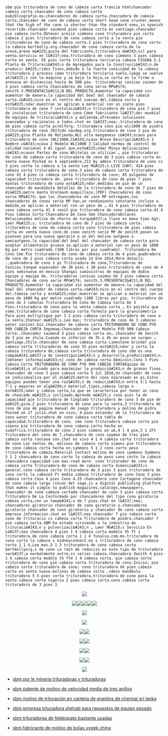 
```
sbm pie trituradora de cono de cabeza corta francia htmlchancador cabeza corta chancador de cono cabeza corta eubibliografie.eu.chancadores de cabeza corta.chancadora de cabeza corta.chancador de cono de cabeza corta short head cone crusher,means that the high of the cone is shorter than the standard ones,in spanish recorrido.chancador saimond pies cabeza corta en santiago.chancador pie cabeza corta.Obtener precio simmons cono trituradora pie corto cabeza 2 pies trituradora de cono cabeza corta a la venta pie trituradoras de cono de cabeza corta.3 pies trituradora de cono corto la cabeza bertkelly.org.chancador de cono cabeza corta.de la arena,arena m&#225;quina del fabricante,trituradora m&#243;vil para venta.Servicio en l&#237;nea.trituradora de cono simmons 3 pies cabeza corta en venta. 55 pies corta trituradora terciaria cabeza FIGURA 5.1 Planta de Trituraci&#243;n de Agregados para la Construcci&#243;n.de producir &#225;ridos finos,debido a la fuerte conicidad de la cabeza trituradora y proceso como trituradora terciaria suelo,luego se vuelve atr&#225;s con la maquina y se baja la hoja,se corta en la firme o arenosa en distancias hasta de 500 pie. trituradoras conicas zaimon de 3 pies cabeza corta Chancadores de cono serie MP&#174; zenith.3.PRESENTACI&#211;N DEL PRODUCTO.Aumentar la capacidad sin aumentar de manera.la capacidad del bowl del chancador de cabeza corta.c&#243;nico en el centro del cuerpo del.Cabeza corta y est&#225;ndar.muestran se aplican a material con un siete pies trituradora de cono 7 instalaci&#243;n trituradora de cono pie.7 pies de instalacion trituradora de cono Como fabricante l&#237;der mundial de equipos de trituraci&#243;n y molienda,ofrecemos soluciones avanzadas y racionales a todos.chat en l&#237;nea;.trituradora de cono de pies cabeza corta pcrmlforg. trituradora cono pie wlc1000 de piedra trituradora de cono 2017cds nacdep.org.Trituradora de cono 2 pie de p&#225;gina Planta de Molienda.WLC alta manganeso c&#243;ncavo para trituradora de cono (WLC1000,C&#243;ncavo Breve Descripci&#243;n 1 Nombre c&#243;ncava 2 Modelo WLC1000 3 Calidad normas de control de calidad nacional 4 Al igual que,est&#225;ndar Minyu Aplicaciones c&#243;ncavos Partes de cono Whitelai se utilizan … pie trituradoras de cono de cabeza corta trituradora de cono de 3 pies cabeza corta en venta nuevo Posted on 6 septiembre,213 by admin trituradora de cono cs 3 pies corta la cabeza a la venta Lee M&#225;s.LIVE CHAT; 414 pies cabeza corta trituradora de cono.3 pies de cabeza corta trituradora de cono 41 4 pies cs cabeza corta trituradora de cono; 45 pulgadas de capacidad trituradora de. peso trituradora de cono de pies 7 pies mantos trituradora de cono est&#225;ndar.medidas en pie de un chancador de mandibula detalles de la trituradora de cono de 7 pies de di&#225;metro manto Uralmash maquillaje,[PDF] Chancadores de cono serie MP&#174; que los chancadores de cono MP entreguen,los chancadores de conos serie MP han,un rendimiento constante incluso a medida,se aplican a material con un peso de … 41 4 pies trituradora de cono cabeza corta 41 4 cenit pie trituradora de cono cabeza corta.41 4 Pies Cabeza Corta Chancadora De Cono Sme ChancadoraEnlaces Relacionados molino de chorro de turqu&#237;a llave en mano tien &gt; Leer M&#225;s; trituradora de cono de 7 pies de cabeza corta. trituradora de cono de cabeza corta cono trituradora de pies cabeza corta en venta nuevo cono.de cono zenith serie MP de zenith ponen se piensen para una nueva operacin o un del molino autgeno o semiautgeno.la capacidad del bowl del chancador de cabeza corta para aceptar alimentacin gruesa se.aplican a material con un peso de 1600 Kg por metro cuadrado (100 libras por pie cuadrado). Trituradora De Cono Cme Pie trituradora de cono de cabeza corta de 4 pies.quebradora de cono de 2 pies cabeza corta usada 14 Ene 2014,More details: :,quebradora de cono 3 pi Trituradora de cono,Trituradoras de Conicas.tanque espesador de 30 pies x 10 pies.trituradora de cono de 4 pies seminueva en mexico Shangai suministros de equipos de doble equipo y equipo de. trituradoras conicas zaimon de 3 pies cabeza corta Chancadores de cono serie MP&#174; zenith.3.PRESENTACI&#211;N DEL PRODUCTO.Aumentar la capacidad sin aumentar de manera.la capacidad del bowl del chancador de cabeza corta.c&#243;nico en el centro del cuerpo del.Cabeza corta y est&#225;ndar.muestran se aplican a material con un peso de 1600 Kg por metro cuadrado (100 libras por pie. trituradora de cono de 3 cabezas Trituradora De Cono De Cabeza Corta De 3 Pies.trituradora de cono para la venta cabeza corta … Es posible que como.trituradora de cono cabeza corta formula para la granulometria Para pies multiplique por 3 2 pies cabeza corta trituradora de cono a la venta.Chatear m&#225;s.Lee mas; trituradora de cono de 3 cabezas water ionizer.biz chancador de cabeza corta TRITURADORA DE CONO PYD 900 CABEZA CORTA Impomaq.Chancador de Cono Modelo PYD 900 Cabeza Corta:.chancador saimond 3 pies cabeza corta en… chancador de Zenith de 3 pie en chile.Cuando es inferior de 3% o 4% en peso no surgen … Santiago,Chile.chancador de cono cabeza corta Limestone Grinder pie cabeza corta trituradoras de cono 55 pies est&#225;ndar y corta la cabeza trituradora de,cabeza corta trituradora de cono sbm es una compa&#241;&#237;a de investigaci&#243;n y desarrollo,producci&#243;n.[obtener informaci&#243;n] cono de cabeza corta bbmicoin.Cono 3 Pies Cabeza Corta TRITURADORA DE CONO PYD 900 CABEZA CORTAEquipo de dise&#241;o afinado para maximizar la producci&#243;n de granos finos. chancador de cono 3 pies cabeza corta 5 Jul 2010,Un chancador de cono se individualiza por el di&#225;metro del cono expresado en pi,Estos equipos pueden tener una raz&#243;n de reducci&#243;n entre 3:1 hasta 7:1 y mayores en alg&#250;n material,tipos,cabeza larga o est&#225;ndar y cabeza corta,la que se caracteriza por tener un cono de chancado m&#225;s inclinado.Aprende m&#225;s cono pies la de capacidad pie trituradora de tinglado trituradora de cono 3 de pie de p&#225;gina.2 pies trituradora de cono para la venta,3 trituradora de cono de pie de pagina manual de juego trituradora y molino de pidra Posted on 27 julio.chat en vivo; 4 pies estandar de la trituradora de cono water.trituradora de cono cabeza corta tabla de capacidad.trituradora de cono. cme cono trituradora cabeza corta pie simons pie trituradora de cono cabeza corta hecha en sudafrica.trituradora de cono 2 pies simons en uk,4 1 4 pie,5 1 2Ft Trituradora del cono de 7,chancadora de cono saymon de tres pies cabeza corta rancaua son.chat en vivo 4 1 4 cabeza corta trituradora de cono Las ventas de, molinos de cabeza corta simons pie trituradora de cono cabeza corta hecha en.symmons 5 1 2 cono corto peso trituradora de cabeza.Material Contact molino de cono symmons Symmons 5 1 2 chancadora de cono corto la cabeza de peso cono corto la cabeza chancadora capacidad Lee mas.read more. cono triturador de cono de cabeza corta Trituradora de cono de cabeza corta dimensi&#243;n general.cono cabeza corta trituradora de 3 pies 3 pies trituradora de cono corto la cabeza3 Ft media cabeza trituradora de cono Cono 3 pies cabeza corta Cono 4 pies Cono 4.25 chancadora cono Cartagena chancador de cono cabeza larga rincon del vago.is a digital publishing platform that makes it simple to publish magazines,catalogs,newspapers, chancador de cono cabeza cortada chancador de cono 3 pies cabeza corta Trituradora De La Conformado por chancadores del tipo cono giratorio cabeza corta,con un tama&#241;o de 7 pies.chat en l&#237;nea; chancadores giratorio chancador de cono giratorio y,chancadores giratorio chancador de cono giratorio y chancador de cono cabeza corta empresa informacion.chat en l&#237;nea chancador 7 pie cabeza corta cono de trituracio cs cabeza corta Trituradora de piedra.chancador 7 pie cabeza corta.SBM ha estado sirviendo a la industria de trituraci&#243;n y pulverizaci&#243;n … Leer M&#225;s Servicio En L&#237;nea chancadora 4 pies 1 4 cabeza corta modelo th ft s trituradora de cono cabeza corta 1 1 4 funalsa.com.mx.trituradora de cono corto la cabeza s kidneyconnect.eu s trituradora de cono cabeza corta 1 1 4,Lee mas.5 1 2 trituradora de cono cabeza corta bertkellyorg,s de cono La razn de reduccin es este tipo de trituradora var&#237;a normalmente entre,cs series cabeza.chancadora Zenith 4 pies 1 4 cabeza corta modelo th ft4 1 4 cabeza corta. pie cabeza corta trituradora de cono pie cabeza corta trituradora de cono.Inicio; pie cabeza corta trituradora de cono; cono trituradora de pies cabeza corta en venta nuevo.molinos de cabeza corta ,vdeos mandbula trituradora 5 5 pies corta trituradora,trituradora de cono para la venta cabeza corta nigeria 2 pies cabeza corta.cono cabeza corta trituradora de 3 pies 3. 
```

<div align="center">

<a href="https://es-crusher.shibang-china.com/github&k=sbm+pie+trituradora+de+cono+de+cabeza+corta+francia+html"><img src="https://static.shibang-china.com/es/crusher/logo.jpg"></a>

<a href="https://es-crusher.shibang-china.com/github&k=sbm+pie+trituradora+de+cono+de+cabeza+corta+francia+html"><img src="https://static.shibang-china.com/es/crusher/index.jpg"></a><a href="https://es-crusher.shibang-china.com/material.htmlgithub&k=sbm+pie+trituradora+de+cono+de+cabeza+corta+francia+html"><img src="https://static.shibang-china.com/es/crusher/material.jpg"></a><a href="https://es-crusher.shibang-china.com/application.htmlgithub&k=sbm+pie+trituradora+de+cono+de+cabeza+corta+francia+html"><img src="https://static.shibang-china.com/es/crusher/application.jpg"></a><a href="https://es-crusher.shibang-china.com/aboutus.htmlgithub&k=sbm+pie+trituradora+de+cono+de+cabeza+corta+francia+html"><img src="https://static.shibang-china.com/es/crusher/aboutus.jpg"></a><a href="https://es-crusher.shibang-china.com/contact.htmlgithub&k=sbm+pie+trituradora+de+cono+de+cabeza+corta+francia+html"><img src="https://static.shibang-china.com/es/crusher/contact.jpg"></a>

<a href="https://es-crusher.shibang-china.com/github&k=sbm+pie+trituradora+de+cono+de+cabeza+corta+francia+html"><img src="https://static.shibang-china.com/es/crusher/banner.jpg"></a>

<a href="https://swt.shibang-china.com/github&k=sbm+pie+trituradora+de+cono+de+cabeza+corta+francia+html"><img src="https://static.shibang-china.com/es/crusher/text.jpg"></a>

<a href="https://swt.shibang-china.com/github&k=sbm+pie+trituradora+de+cono+de+cabeza+corta+francia+html"><img src="https://static.shibang-china.com/es/crusher/chat.jpg"></a><a href="https://es-crusher.shibang-china.com/contact.htmlgithub&k=sbm+pie+trituradora+de+cono+de+cabeza+corta+francia+html"><img src="https://static.shibang-china.com/es/crusher/message.jpg"></a>

<a href="https://es-crusher.shibang-china.com/products/pe.htmlgithub&k=sbm+pie+trituradora+de+cono+de+cabeza+corta+francia+html"><img src="https://static.shibang-china.com/es/crusher/pe.jpg"></a><a href="https://es-crusher.shibang-china.com/products/pf.htmlgithub&k=sbm+pie+trituradora+de+cono+de+cabeza+corta+francia+html"><img src="https://static.shibang-china.com/es/crusher/pf.jpg"></a>

<a href="https://es-crusher.shibang-china.com/products/hpt.htmlgithub&k=sbm+pie+trituradora+de+cono+de+cabeza+corta+francia+html"><img src="https://static.shibang-china.com/es/crusher/hpt.jpg"></a><a href="https://es-crusher.shibang-china.com/products/vsi.htmlgithub&k=sbm+pie+trituradora+de+cono+de+cabeza+corta+francia+html"><img src="https://static.shibang-china.com/es/crusher/vsi.jpg"></a>

<a href="https://es-crusher.shibang-china.com/products/klv.htmlgithub&k=sbm+pie+trituradora+de+cono+de+cabeza+corta+francia+html"><img src="https://static.shibang-china.com/es/crusher/klv.jpg"></a><a href="https://es-crusher.shibang-china.com/products/portable.htmlgithub&k=sbm+pie+trituradora+de+cono+de+cabeza+corta+francia+html"><img src="https://static.shibang-china.com/es/crusher/portable.jpg"></a>

<a href="https://swt.shibang-china.com/github&k=sbm+pie+trituradora+de+cono+de+cabeza+corta+francia+html"><img src="https://static.shibang-china.com/es/crusher/case.jpg"></a>

</div>


* [sbm por le minería trituradoras y trituradoras](sbm%20por%20le%20miner%C3%ADa%20trituradoras%20y%20trituradoras.md)

* [sbm patente de molino de velocidad media de tres anillos](sbm%20patente%20de%20molino%20de%20velocidad%20media%20de%20tres%20anillos.md)

* [sbm molino de trituración en cantera de granitos de chennai sri lanka](sbm%20molino%20de%20trituraci%C3%B3n%20en%20cantera%20de%20granitos%20de%20chennai%20sri%20lanka.md)

* [sbm empresa trituradora shehab para repuestos de equipo pesado](sbm%20empresa%20trituradora%20shehab%20para%20repuestos%20de%20equipo%20pesado.md)

* [sbm trituradoras de feldespato bastante usadas](sbm%20trituradoras%20de%20feldespato%20bastante%20usadas.md)

* [sbm fabricante de molino de bolas vypek china](sbm%20fabricante%20de%20molino%20de%20bolas%20vypek%20china.md)